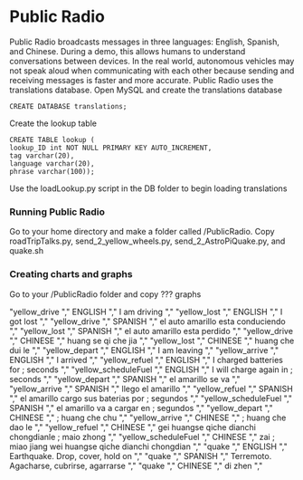 <h1>Public Radio</h1>

Public Radio broadcasts messages in three languages:  English, Spanish, and Chinese.  During a demo, this allows humans to understand conversations between devices.  In the real world, autonomous vehicles may not speak aloud when communicating with each other because sending and receiving messages is faster and more accurate.  Public Radio uses the translations database.  Open MySQL and create the translations database

```
CREATE DATABASE translations;
```

Create the lookup table

```
CREATE TABLE lookup (
lookup_ID int NOT NULL PRIMARY KEY AUTO_INCREMENT,
tag varchar(20),
language varchar(20),
phrase varchar(100));
```
Use the loadLookup.py script in the DB folder to begin loading translations


<h3>Running Public Radio</h3>
Go to your home directory and make a folder called /PublicRadio.  Copy roadTripTalks.py, send_2_yellow_wheels.py, send_2_AstroPiQuake.py, and quake.sh


<h3>Creating charts and graphs</h3>
Go to your /PublicRadio folder and copy ??? graphs


"yellow_drive        "," ENGLISH  "," I am driving                                          ","
"yellow_lost         "," ENGLISH  "," I got lost                                            ","
"yellow_drive        "," SPANISH  "," el auto amarillo esta conduciendo                     ","
"yellow_lost         "," SPANISH  "," el auto amarillo esta perdido                         ","
"yellow_drive        "," CHINESE  "," huang se qi che jia                                   ","
"yellow_lost         "," CHINESE  "," huang che dui le                                      ","
"yellow_depart       "," ENGLISH  "," I am leaving                                          ","
"yellow_arrive       "," ENGLISH  "," I arrived                                             ","
"yellow_refuel       "," ENGLISH  "," I charged batteries for ; seconds                     ","
"yellow_scheduleFuel "," ENGLISH  "," I will charge again in ; seconds                      ","
"yellow_depart       "," SPANISH  "," el amarillo se va                                     ","
"yellow_arrive       "," SPANISH  "," llego el amarillo                                     ","
"yellow_refuel       "," SPANISH  "," el amarillo cargo sus baterias por ; segundos         ","
"yellow_scheduleFuel "," SPANISH  "," el amarillo va a cargar en ; segundos                 ","
"yellow_depart       "," CHINESE  ","  ; huang che chu                                      ","
"yellow_arrive       "," CHINESE  ","  ; huang che dao le                                   ","
"yellow_refuel       "," CHINESE  "," gei huangse qiche dianchi chongdianle ; maio zhong    ","
"yellow_scheduleFuel "," CHINESE  "," zai ; miao jiang wei huangse qiche dianchi chongdian  ","
"quake               "," ENGLISH  "," Earthquake. Drop, cover, hold on                      ","
"quake               "," SPANISH  "," Terremoto. Agacharse, cubrirse, agarrarse             ","
"quake               "," CHINESE  "," di zhen                                               ","

